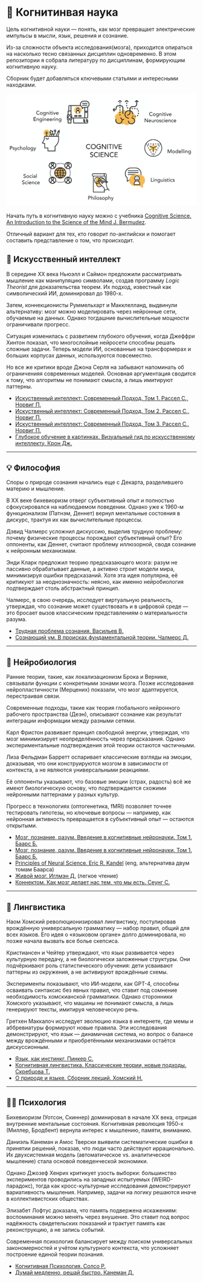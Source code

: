 # 🧠 Когнитинвая наука

Цель когнитивной науки — понять, как мозг превращает электрические импульсы в мысли, язык, решения и сознание. 

Из-за сложности объекта исследования(мозга), приходится опираться на насколько тесно связанных дисциплин одновременно. В этом репозитории я собрала литературу по дисциплинам, формирующим когнитивную науку.  

Сборник будет добавляться ключевыми статьями и интересными находками.

![Cognitive Science](imgs/cognitive-science.png)

Начать путь в когнитивную науку можно с учебника [Cognitive Science. An Introduction to the Science of the Mind J. Bermudez](bermudez.pdf). 

Отличный вариант для тех, кто говорит по-английски и помогает составить представление о том, что происходит.

## 🤖 Искусственный интеллект

В середине XX века Ньюэлл и Саймон предложили рассматривать мышление как манипуляцию символами, создав программу _Logic Theorist_ для доказательства теорем. Их подход, известный как символический ИИ, доминировал до 1980-х. 

Затем, коннекционисты Руммельхарт и Макклелланд, выдвинули альтернативу: мозг можно моделировать через нейронные сети, обучаемые на данных. Однако тогдашние вычислительные мощности ограничивали прогресс. 

Ситуация изменилась с развитием глубокого обучения, когда Джеффри Хинтон показал, что многослойные нейросети способны решать сложные задачи. Теперь модели ИИ, основанные на трансформерах и больших корпусах данных, используются повсеместно. 

Но все же критики вроде Джона Серля на забывают напоминать об ограниченияя современных моделей. Основная аргументация сводится к тому, что алгоритмы не понимают смысла, а лишь имитируют паттерны.

- [Искуственный интеллект: Современный Подход. Том 1. Рассел С., Норвиг П.](ai/russel-tom-1.pdf)
- [Искуственный интеллект: Современный Подход. Том 2. Рассел С., Норвиг П.](ai/russel-tom-2.pdf)
- [Искуственный интеллект: Современный Подход. Том 3. Рассел С., Норвиг П.](ai/russel-tom-3.pdf)
- [Глубокое обучение в картинках. Визуальный гид по искусственному интеллекту. Крон Дж.](ai/russel-tom-3.pdf)

---

## 💡 Философия

Споры о природе сознания начались еще с Декарта, разделившего материю и мышление. 

В XX веке бихевиоризм отверг субъективный опыт и полностью сфокусировался на наблюдаемом поведении. Однако уже к 1960-м функционализм (Патнэм, Деннет) вернул ментальные состояния в дискурс, трактуя их как вычислительные процессы. 

Дэвид Чалмерс усложнил дискуссию, выделив трудную проблему: почему физические процессы порождают субъективный опыт? Его оппоненты, как Деннет, считают проблему иллюзорной, сводя сознание к нейронным механизмам. 

Энди Кларк предложил теорию предсказающего мозга: разум не пассивно обрабатывает данные, а активно строит модели мира, минимизируя ошибки предсказаний. Хотя эта идея популярна, её критикуют за неоднозначность: неясно, как именно нейробиология подтверждает столь абстрактный принцип. 

Чалмерс, в свою очередь, исследует виртуальную реальность, утверждая, что сознание может существовать и в цифровой среде — это бросает вызов классическим представлениям о материальности разума.

- [Трудная проблема сознания. Васильев В.](phil/vasilev.pdf)
- [Сознающий ум. В происках фундаментальной теории. Чалмерс Д.](phil/chalmers.pdf)

---

## 🧬 Нейробиология

Ранние теории, такие, как локализационизм Брока и Вернике, связывали функции с конкретными зонами мозга. Позже исследования нейропластичности (Мерцених) показали, что мозг адаптируется, перестраивая связи. 

Современные подходы, такие как теория глобального нейронного рабочего пространства (Деэн), описывают сознание как результат интеграции информации между разными сетями. 

Карл Фристон развивает принцип свободной энергии, утверждая, что мозг минимизирует неопределённость через предсказания. Однако экспериментальные подтверждения этой теории остаются частичными. 

Лиза Фельдман Барретт оспаривает классические взгляды на эмоции, доказывая, что они конструируются мозгом в зависимости от контекста, а не являются универсальными реакциями. 

Её оппоненты указывают, что базовые эмоции (страх, радость) всё же имеют биологическую основу, что подтверждается схожими нейронными паттернами у разных культур. 

Прогресс в технологиях (оптогенетика, fMRI) позволяет точнее тестировать гипотезы, но ключевые вопросы — например, как нейронная активность превращается в субъективный опыт — остаются открытыми.

- [Мозг, познание, разум. Введение в когнитивные нейронауки. Том 1. Баарс Б.](neuro/baars-tom-1.pdf)
- [Мозг, познание, разум. Введение в когнитивные нейронауки. Том 1. Баарс Б.](neuro/baars-tom-2.pdf)
- [Principles of Neural Science. Eric R. Kandel](neuro/baars-tom-2.pdf) (eng, альтернатива двум томам Баарса)
- [Живой мозг. Иглмэн Д.](neuro/egleman.pdf) (легкое чтение)
- [Коннектом. Как мозг делает нас тем, что мы есть. Сеунг С.](neuro/seung.pdf)

---

## 👅 Лингвистика

Наом Хомский революционизировал лингвистику, постулировав врождённую универсальную грамматику — набор правил, общий для всех языков. Его идея о «языковом органе» долго доминировала, но позже начала вызвать все болье скепсиса.

Кристиансен и Чейтер утверждают, что язык развивается через культурную передачу, а не биологически заложенные структуры. Они подчёркивают роль статистического обучения: дети усваивают паттерны из окружения, а не активируют врождённые схемы. 

Эксперименты показывают, что ИИ-модели, как GPT-4, способны осваивать синтаксис без явных правил, что ставит под сомнение необходимость хомскианской грамматики. Однако сторонники Хомского указывают, что машины не понимают смысла, а лишь генерируют тексты, имитируя человеческую речь. 

Гретхен Маккалоч исследует эволюцию языка в интернете, где мемы и аббревиатуры формируют новые правила. Эти исследования демонстрируют, что язык — динамичная система, но вопрос о балансе между врождёнными и приобретёнными механизмами остаётся дискуссионным.

- [Язык, как инстинкг. Пинкер С.](ling/pinker.pdf)
- [Когнитивная лингвистика. Классические теории, новые подходы. Скребцова Т.](ling/skrebtsova.pdf)
- [О природе и языке. Сборник лекций. Хомский Н.](ling/khomsky.pdf)


---

## 🧘‍♀️ Психология

Бихевиоризм (Уотсон, Скиннер) доминировал в начале XX века, отрицая внутренние ментальные состояния. Когнитивная революция 1950-х (Миллер, Бродбент) вернула интерес к мышлению, памяти, вниманию. 

Даниэль Канеман и Амос Тверски выявили систематические ошибки в принятии решений, показав, что люди часто действуют иррационально. Их двухсистемная модель (автоматическое vs. аналитическое мышление) стала основой поведенческой экономики. 

Однако Джозеф Хенрих критикует узость выборки: большинство экспериментов проводились на западных испытуемых (WEIRD-парадокс), тогда как кросс-культурные исследования демонстрируют вариативность мышления. Например, задачи на логику решаются иначе в коллективистских обществах. 

Элизабет Лофтус доказала, что память подвержена искажениям: воспоминания можно менять через внушение. Это ставит под вопрос надёжность свидетельских показаний и трактует память как реконструкцию, а не запись событий. 

Современная психология балансирует между поиском универсальных закономерностей и учётом культурного контекста, что усложняет построение единой теории познания.

- [Когнитивная Психология. Солсо Р.](psy/solso.pdf)
- [Думай медленно, решай быстро. Канеман Д.](psy/kahneman.pdf)